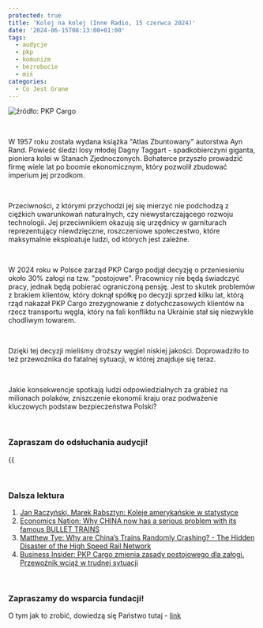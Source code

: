 ```yaml
---
protected: true
title: 'Kolej na kolej (Inne Radio, 15 czerwca 2024)'
date: '2024-06-15T08:13:00+01:00'
tags:
  - audycje
  - pkp
  - komunizm
  - bezrobocie
  - miś 
categories:
  - Co Jest Grane
---
```


![źródło: PKP Cargo](/uploads/CJG_70_2024_06_15.jpg)

<br>

W 1957 roku została wydana książka "Atlas Zbuntowany" autorstwa Ayn Rand. Powieść śledzi losy młodej Dagny Taggart - spadkobierczyni giganta, pioniera kolei w Stanach Zjednoczonych. Bohaterce przyszło prowadzić firmę wiele lat po boomie ekonomicznym,  który pozwolił zbudować imperium jej przodkom. 

<br>

Przeciwności, z którymi przychodzi jej się mierzyć nie podchodzą z ciężkich uwarunkowań naturalnych, czy niewystarczającego rozwoju technologii. Jej przeciwnikiem okazują się urzędnicy w garniturach reprezentujący niewdzięczne, roszczeniowe społeczestwo, które maksymalnie eksploatuje ludzi, od których jest zależne.

<br>

W 2024 roku w Polsce zarząd PKP Cargo podjął decyzję o przeniesieniu około 30% załogi na tzw. "postojowe". Pracownicy nie będą świadczyć pracy, jednak będą pobierać ograniczoną pensję. Jest to skutek problemów z brakiem klientów, który doknął spółkę po decyzji sprzed kilku lat, którą rząd nakazał PKP Cargo zrezygnowanie z dotychczasowych klientów na rzecz transportu węgla, który na fali konfliktu na Ukrainie stał się niezwykle chodliwym towarem.

<br>

Dzięki tej decyzji mieliśmy droższy węgiel niskiej jakości. Doprowadziło to też przewoźnika do fatalnej sytuacji, w której znajduje się teraz. 

<br>

Jakie konsekwencje spotkają ludzi odpowiedzialnych za grabież na milionach polaków, zniszczenie ekonomii kraju oraz podważenie kluczowych podstaw bezpieczeństwa Polski?

<br>

### Zapraszam do odsłuchania audycji!

{{<audio src="audio/LONG CJG_70_2024_06_15.mp3" caption="Zapis audycji CJG, publikowanej na łamach Innego Radia Głuchołazy w dniu 15 czerwca 2024">}}

<br>

### Dalsza lektura

1. [Jan Raczyński, Marek Rabsztyn: Koleje amerykańskie w statystyce](/uploads/PDF/CJG_70_2024_06_15/Raczynski_koleje.pdf)
2. [Economics Nation: Why CHINA now has a serious problem with its famous BULLET TRAINS](https://www.youtube.com/watch?v=mAFVHJ-6FEY)
3. [Matthew Tye: Why are China’s Trains Randomly Crashing? - The Hidden Disaster of the High Speed Rail Network](https://www.youtube.com/watch?v=gMrLr3qAeIM)
4. [Business Insider: PKP Cargo zmienia zasady postojowego dla załogi. Przewoźnik wciąż w trudnej sytuacji](https://businessinsider.com.pl/biznes/pkp-cargo-zmienia-zasady-nieswiadczenia-pracy-przewoznik-wciaz-w-trudnej-sytuacji/8trdep3)

<br>

### Zapraszamy do wsparcia fundacji!
O tym jak to zrobić, dowiedzą się Państwo tutaj - [link](https://audycje.com.pl/posts/wsparcie/)